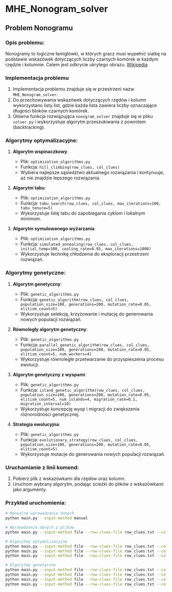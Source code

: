 # MHE_Nonogram_solver

## Problem Nonogramu
### Opis problemu:
Nonogramy to logiczne łamigłówki, w których gracz musi wypełnić siatkę na podstawie wskazówek dotyczących liczby czarnych komórek w każdym rzędzie i kolumnie. Celem jest odkrycie ukrytego obrazu.
<a href="https://en.wikipedia.org/wiki/Nonogram">Wikipedia</a>

### Implementacja problemu
1. Implementacja problemu znajduje się w przestrzeni nazw `MHE_Nonogram_solver`.
2. Do przechowywania wskazówek dotyczących rzędów i kolumn wykorzystano listy list, gdzie każda lista zawiera liczby oznaczające długości bloków czarnych komórek.
3. Główna funkcja rozwiązująca `nonogram_solver` znajduje się w pliku `solver.py` i wykorzystuje algorytm przeszukiwania z powrotem (backtracking).

### Algorytmy optymalizacyjne:
1. **Algorytm wspinaczkowy**:
   * Plik: `optimization_algorithms.py`
   * Funkcja: `hill_climbing(row_clues, col_clues)`
   * Wybiera najlepsze sąsiedztwo aktualnego rozwiązania i kontynuuje, aż nie znajdzie lepszego rozwiązania.

2. **Algorytm tabu**:
   * Plik: `optimization_algorithms.py`
   * Funkcja: `tabu_search(row_clues, col_clues, max_iterations=100, tabu_tenure=5)`
   * Wykorzystuje listę tabu do zapobiegania cyklom i lokalnym minimom.

3. **Algorytm symulowanego wyżarzania**:
   * Plik: `optimization_algorithms.py`
   * Funkcja: `simulated_annealing(row_clues, col_clues, initial_temp=100, cooling_rate=0.95, max_iterations=1000)`
   * Wykorzystuje technikę chłodzenia do eksploracji przestrzeni rozwiązań.

### Algorytmy genetyczne:
1. **Algorytm genetyczny**:
   * Plik: `genetic_algorithms.py`
   * Funkcja: `genetic_algorithm(row_clues, col_clues, population_size=100, generations=200, mutation_rate=0.05, elitism_count=5)`
   * Wykorzystuje selekcję, krzyżowanie i mutację do generowania nowych populacji rozwiązań.

2. **Równoległy algorytm genetyczny**:
   * Plik: `genetic_algorithms.py`
   * Funkcja: `parallel_genetic_algorithm(row_clues, col_clues, population_size=100, generations=200, mutation_rate=0.05, elitism_count=5, num_workers=4)`
   * Wykorzystuje równoległe przetwarzanie do przyspieszenia procesu ewolucji.

3. **Algorytm genetyczny z wyspami**:
   * Plik: `genetic_algorithms.py`
   * Funkcja: `island_genetic_algorithm(row_clues, col_clues, population_size=100, generations=200, mutation_rate=0.05, elitism_count=5, num_islands=4, migration_rate=0.1, migration_interval=10)`
   * Wykorzystuje koncepcję wysp i migracji do zwiększenia różnorodności genetycznej.

4. **Strategia ewolucyjna**:
   * Plik: `genetic_algorithms.py`
   * Funkcja: `evolutionary_strategy(row_clues, col_clues, population_size=100, generations=200, mutation_rate=0.05, elitism_count=5)`
   * Wykorzystuje mutacje do generowania nowych populacji rozwiązań.

### Uruchamianie z linii komend:
1. Pobierz plik z wskazówkami dla rzędów oraz kolumn.
2. Uruchom wybrany algorytm, podając ścieżki do plików z wskazówkami jako argumenty.

### Przykład uruchomienia:
```bash
# Manualne wprowadzanie danych
python main.py --input-method manual

# Wprowadzanie danych z plików
python main.py --input-method file --row-clues-file row_clues.txt --col-clues-file col_clues.txt

# Algorytmy optymalizacyjne
python main.py --input-method file --row-clues-file row_clues.txt --col-clues-file col_clues.txt --algorithm hill_climbing
python main.py --input-method file --row-clues-file row_clues.txt --col-clues-file col_clues.txt --algorithm tabu_search
python main.py --input-method file --row-clues-file row_clues.txt --col-clues-file col_clues.txt --algorithm simulated_annealing

# Algorytmy genetyczne
python main.py --input-method file --row-clues-file row_clues.txt --col-clues-file col_clues.txt --algorithm genetic_algorithm
python main.py --input-method file --row-clues-file row_clues.txt --col-clues-file col_clues.txt --algorithm parallel_genetic_algorithm
python main.py --input-method file --row-clues-file row_clues.txt --col-clues-file col_clues.txt --algorithm island_genetic_algorithm
python main.py --input-method file --row-clues-file row_clues.txt --col-clues-file col_clues.txt --algorithm evolutionary_strategy


